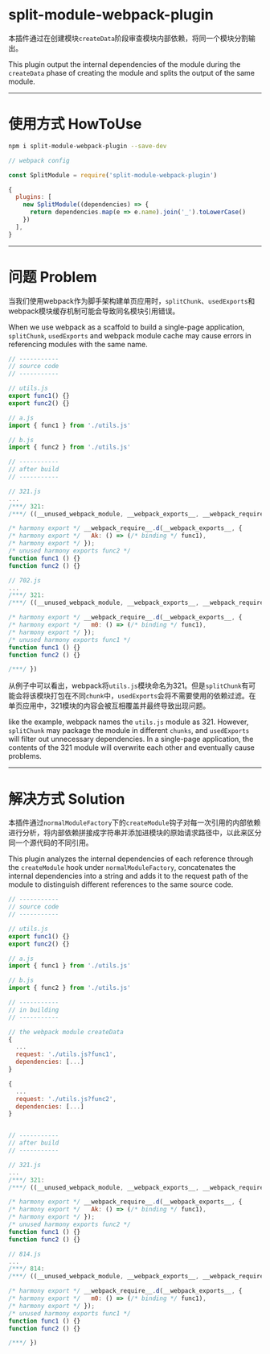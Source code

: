 # split-module-webpack-plugin
本插件通过在创建模块`createData`阶段审查模块内部依赖，将同一个模块分割输出。

This plugin output the internal dependencies of the module during the `createData` phase of creating the module and splits the output of the same module.

----

# 使用方式 HowToUse

```bash
npm i split-module-webpack-plugin --save-dev
```

```js
// webpack config

const SplitModule = require('split-module-webpack-plugin')

{
  plugins: [
    new SplitModule((dependencies) => {
      return dependencies.map(e => e.name).join('_').toLowerCase()
    })
  ],
}

```

----

# 问题 Problem
当我们使用webpack作为脚手架构建单页应用时，`splitChunk`、`usedExports`和webpack模块缓存机制可能会导致同名模块引用错误。

When we use webpack as a scaffold to build a single-page application, `splitChunk`, `usedExports` and webpack module cache may cause errors in referencing modules with the same name.

```js
// -----------
// source code
// -----------

// utils.js
export func1() {}
export func2() {}

// a.js
import { func1 } from './utils.js'

// b.js
import { func2 } from './utils.js'

// -----------
// after build
// -----------

// 321.js
...
/***/ 321:
/***/ ((__unused_webpack_module, __webpack_exports__, __webpack_require__) => {

/* harmony export */ __webpack_require__.d(__webpack_exports__, {
/* harmony export */   Ak: () => (/* binding */ func1),
/* harmony export */ });
/* unused harmony exports func2 */
function func1 () {}
function func2 () {}

// 702.js
...
/***/ 321:
/***/ ((__unused_webpack_module, __webpack_exports__, __webpack_require__) => {

/* harmony export */ __webpack_require__.d(__webpack_exports__, {
/* harmony export */   m0: () => (/* binding */ func1),
/* harmony export */ });
/* unused harmony exports func1 */
function func1 () {}
function func2 () {}

/***/ })
```

从例子中可以看出，webpack将`utils.js`模块命名为321。但是`splitChunk`有可能会将该模块打包在不同`chunk`中，`usedExports`会将不需要使用的依赖过滤。在单页应用中，321模块的内容会被互相覆盖并最终导致出现问题。

 like the example, webpack names the `utils.js` module as 321. However, `splitChunk` may package the module in different `chunks`, and `usedExports` will filter out unnecessary dependencies. In a single-page application, the contents of the 321 module will overwrite each other and eventually cause problems.

---

# 解决方式 Solution

本插件通过`normalModuleFactory`下的`createModule`钩子对每一次引用的内部依赖进行分析，将内部依赖拼接成字符串并添加进模块的原始请求路径中，以此来区分同一个源代码的不同引用。

This plugin analyzes the internal dependencies of each reference through the `createModule` hook under `normalModuleFactory`, concatenates the internal dependencies into a string and adds it to the request path of the module to distinguish different references to the same source code.

```js
// -----------
// source code
// -----------

// utils.js
export func1() {}
export func2() {}

// a.js
import { func1 } from './utils.js'

// b.js
import { func2 } from './utils.js'

// -----------
// in building
// -----------

// the webpack module createData
{
  ...
  request: './utils.js?func1',
  dependencies: [...]
}

{
  ...
  request: './utils.js?func2',
  dependencies: [...]
}


// -----------
// after build
// -----------

// 321.js
...
/***/ 321:
/***/ ((__unused_webpack_module, __webpack_exports__, __webpack_require__) => {

/* harmony export */ __webpack_require__.d(__webpack_exports__, {
/* harmony export */   Ak: () => (/* binding */ func1),
/* harmony export */ });
/* unused harmony exports func2 */
function func1 () {}
function func2 () {}

// 814.js
...
/***/ 814:
/***/ ((__unused_webpack_module, __webpack_exports__, __webpack_require__) => {

/* harmony export */ __webpack_require__.d(__webpack_exports__, {
/* harmony export */   m0: () => (/* binding */ func1),
/* harmony export */ });
/* unused harmony exports func1 */
function func1 () {}
function func2 () {}

/***/ })
```